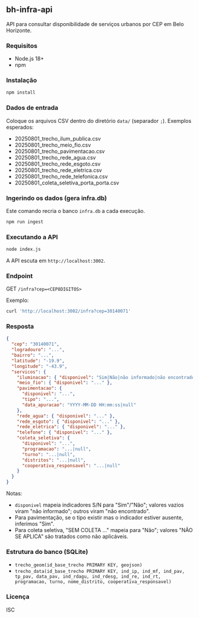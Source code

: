 ## bh-infra-api

API para consultar disponibilidade de serviços urbanos por CEP em Belo Horizonte.

### Requisitos
- Node.js 18+
- npm

### Instalação
```bash
npm install
```

### Dados de entrada
Coloque os arquivos CSV dentro do diretório `data/` (separador `;`). Exemplos esperados:
- 20250801_trecho_ilum_publica.csv
- 20250801_trecho_meio_fio.csv
- 20250801_trecho_pavimentacao.csv
- 20250801_trecho_rede_agua.csv
- 20250801_trecho_rede_esgoto.csv
- 20250801_trecho_rede_eletrica.csv
- 20250801_trecho_rede_telefonica.csv
- 20250801_coleta_seletiva_porta_porta.csv

### Ingerindo os dados (gera infra.db)
Este comando recria o banco `infra.db` a cada execução.
```bash
npm run ingest
```

### Executando a API
```bash
node index.js
```
A API escuta em `http://localhost:3002`.

### Endpoint
GET `/infra?cep=<CEP8DIGITOS>`

Exemplo:
```bash
curl 'http://localhost:3002/infra?cep=30140071'
```

### Resposta
```json
{
  "cep": "30140071",
  "logradouro": "...",
  "bairro": "...",
  "latitude": "-19.9",
  "longitude": "-43.9",
  "servicos": {
    "iluminacao": { "disponivel": "Sim|Não|não informado|não encontrado" },
    "meio_fio": { "disponivel": "..." },
    "pavimentacao": {
      "disponivel": "...",
      "tipo": "...",
      "data_apuracao": "YYYY-MM-DD HH:mm:ss|null"
    },
    "rede_agua": { "disponivel": "..." },
    "rede_esgoto": { "disponivel": "..." },
    "rede_eletrica": { "disponivel": "..." },
    "telefone": { "disponivel": "..." },
    "coleta_seletiva": {
      "disponivel": "...",
      "programacao": "...|null",
      "turno": "...|null",
      "distritos": "...|null",
      "cooperativa_responsavel": "...|null"
    }
  }
}
```

Notas:
- `disponivel` mapeia indicadores S/N para "Sim"/"Não"; valores vazios viram "não informado"; outros viram "não encontrado".
- Para pavimentação, se o tipo existir mas o indicador estiver ausente, inferimos "Sim".
- Para coleta seletiva, "SEM COLETA ..." mapeia para "Não"; valores "NÃO SE APLICA" são tratados como não aplicáveis.

### Estrutura do banco (SQLite)
- `trecho_geom(id_base_trecho PRIMARY KEY, geojson)`
- `trecho_data(id_base_trecho PRIMARY KEY, ind_ip, ind_mf, ind_pav, tp_pav, data_pav, ind_rdagu, ind_rdesg, ind_re, ind_rt, programacao, turno, nome_distrito, cooperativa_responsavel)`

### Licença
ISC
